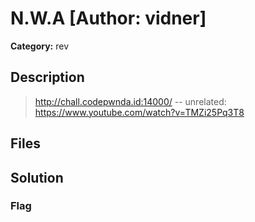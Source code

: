 # N.W.A [Author: vidner]

**Category:** rev
## Description
>http://chall.codepwnda.id:14000/
--
unrelated: https://www.youtube.com/watch?v=TMZi25Pq3T8

## Files



## Solution

### Flag

